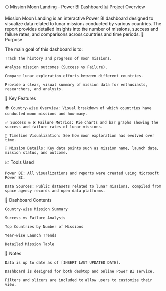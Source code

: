 🌕 Mission Moon Landing - Power BI Dashboard
📊 Project Overview

Mission Moon Landing is an interactive Power BI dashboard designed to visualize data related to lunar missions conducted by various countries. The report provides detailed insights into the number of missions, success and failure rates, and comparisons across countries and time periods.
🎯 Purpose

The main goal of this dashboard is to:

    Track the history and progress of moon missions.

    Analyze mission outcomes (Success vs Failure).

    Compare lunar exploration efforts between different countries.

    Provide a clear, visual summary of mission data for enthusiasts, researchers, and analysts.

🧩 Key Features

    🌍 Country-wise Overview: Visual breakdown of which countries have conducted moon missions and how many.

    ✅ Success & ❌ Failure Metrics: Pie charts and bar graphs showing the success and failure rates of lunar missions.

    📅 Timeline Visualization: See how moon exploration has evolved over time.

    🚀 Mission Details: Key data points such as mission name, launch date, mission status, and outcome.

📈 Tools Used

    Power BI: All visualizations and reports were created using Microsoft Power BI.

    Data Sources: Public datasets related to lunar missions, compiled from space agency records and open data platforms.

📂 Dashboard Contents

    Country-wise Mission Summary

    Success vs Failure Analysis

    Top Countries by Number of Missions

    Year-wise Launch Trends

    Detailed Mission Table

📎 Notes

    Data is up to date as of [INSERT LAST UPDATED DATE].

    Dashboard is designed for both desktop and online Power BI service.

    Filters and slicers are included to allow users to customize their view.
